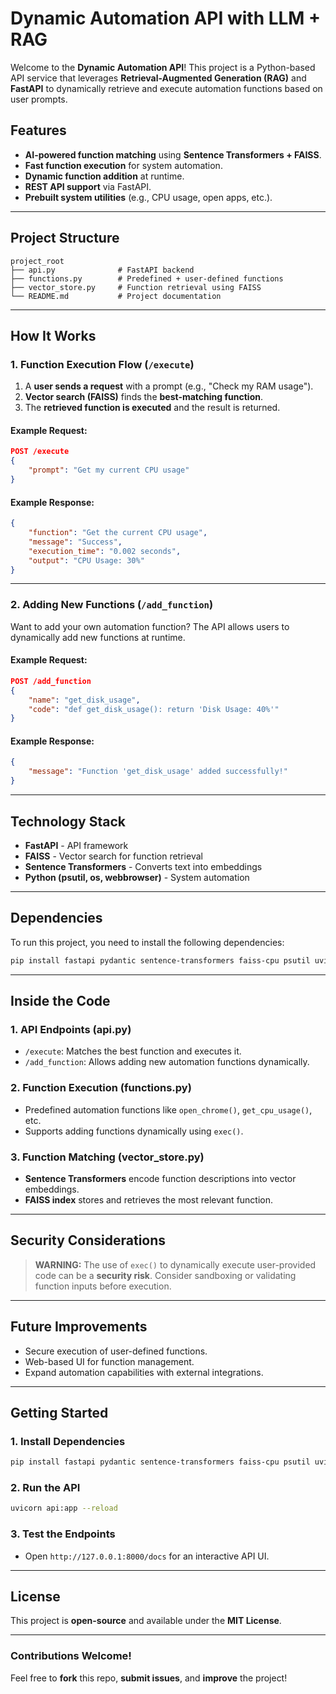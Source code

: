 # Dynamic Automation API with LLM + RAG

Welcome to the **Dynamic Automation API**! This project is a Python-based API service that leverages **Retrieval-Augmented Generation (RAG)** and **FastAPI** to dynamically retrieve and execute automation functions based on user prompts. 

## Features
- **AI-powered function matching** using **Sentence Transformers + FAISS**.
- **Fast function execution** for system automation.
- **Dynamic function addition** at runtime.
- **REST API support** via FastAPI.
- **Prebuilt system utilities** (e.g., CPU usage, open apps, etc.).

---

## Project Structure

```
project_root
├── api.py              # FastAPI backend
├── functions.py        # Predefined + user-defined functions
├── vector_store.py     # Function retrieval using FAISS
└── README.md           # Project documentation
```

---

## How It Works

### 1. Function Execution Flow (`/execute`)
1. A **user sends a request** with a prompt (e.g., "Check my RAM usage").
2. **Vector search (FAISS)** finds the **best-matching function**.
3. The **retrieved function is executed** and the result is returned.

#### Example Request:
```json
POST /execute
{
    "prompt": "Get my current CPU usage"
}
```
#### Example Response:
```json
{
    "function": "Get the current CPU usage",
    "message": "Success",
    "execution_time": "0.002 seconds",
    "output": "CPU Usage: 30%"
}
```

---

### 2. Adding New Functions (`/add_function`)
Want to add your own automation function? The API allows users to dynamically add new functions at runtime.

#### Example Request:
```json
POST /add_function
{
    "name": "get_disk_usage",
    "code": "def get_disk_usage(): return 'Disk Usage: 40%'"
}
```
#### Example Response:
```json
{
    "message": "Function 'get_disk_usage' added successfully!"
}
```

---

## Technology Stack
- **FastAPI** - API framework
- **FAISS** - Vector search for function retrieval
- **Sentence Transformers** - Converts text into embeddings
- **Python (psutil, os, webbrowser)** - System automation

---

## Dependencies
To run this project, you need to install the following dependencies:
```sh
pip install fastapi pydantic sentence-transformers faiss-cpu psutil uvicorn
```

---

## Inside the Code
### 1. API Endpoints (api.py)
- `/execute`: Matches the best function and executes it.
- `/add_function`: Allows adding new automation functions dynamically.

### 2. Function Execution (functions.py)
- Predefined automation functions like `open_chrome()`, `get_cpu_usage()`, etc.
- Supports adding functions dynamically using `exec()`.

### 3. Function Matching (vector_store.py)
- **Sentence Transformers** encode function descriptions into vector embeddings.
- **FAISS index** stores and retrieves the most relevant function.

---

## Security Considerations
> **WARNING:** The use of `exec()` to dynamically execute user-provided code can be a **security risk**. Consider sandboxing or validating function inputs before execution.

---

## Future Improvements
- Secure execution of user-defined functions.
- Web-based UI for function management.
- Expand automation capabilities with external integrations.

---

## Getting Started
### 1. Install Dependencies
```sh
pip install fastapi pydantic sentence-transformers faiss-cpu psutil uvicorn
```

### 2. Run the API
```sh
uvicorn api:app --reload
```

### 3. Test the Endpoints
- Open `http://127.0.0.1:8000/docs` for an interactive API UI.

---

## License
This project is **open-source** and available under the **MIT License**.

---

### Contributions Welcome!
Feel free to **fork** this repo, **submit issues**, and **improve** the project!

